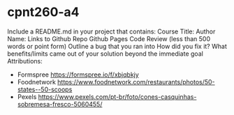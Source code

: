 # cpnt260-a4
Include a README.md in your project that contains:
Course Title:
Author Name:
Links to
Github Repo
Github Pages
Code Review (less than 500 words or point form)
Outline a bug that you ran into
How did you fix it?
What benefits/limits came out of your solution beyond the immediate goal
Attributions:
* Formspree https://formspree.io/f/xbjqbkjy 
* Foodnetwork  https://www.foodnetwork.com/restaurants/photos/50-states--50-scoops 
* Pexels https://www.pexels.com/pt-br/foto/cones-casquinhas-sobremesa-fresco-5060455/  
